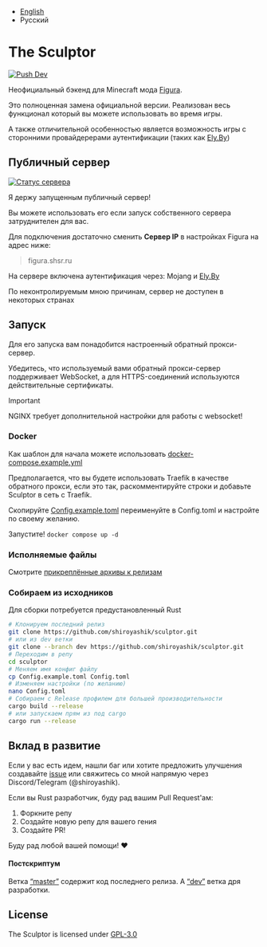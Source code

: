  * [English](README.md)
 * Русский

# The Sculptor
[![Push Dev](https://github.com/shiroyashik/sculptor/actions/workflows/dev-release.yml/badge.svg?branch=dev)](https://github.com/shiroyashik/sculptor/actions/workflows/dev-release.yml)

Неофициальный бэкенд для Minecraft мода [Figura](https://github.com/FiguraMC/Figura).

Это полноценная замена официальной версии. Реализован весь функционал который вы можете использовать во время игры.

А также отличительной особенностью является возможность игры с сторонними провайдерерами аутентификации (таких как [Ely.By](https://ely.by/))

## Публичный сервер

[![Статус сервера](https://up.shsr.ru/api/badge/1/status?upLabel=Online&downLabel=Offline&label=Server+status)](https://up.shsr.ru/status/pub)

Я держу запущенным публичный сервер!

Вы можете использовать его если запуск собственного сервера затруднителен для вас.

Для подключения достаточно сменить **Сервер IP** в настройках Figura на адрес ниже:

> figura.shsr.ru

На сервере включена аутентификация через: Mojang и [Ely.By](https://ely.by/)

По неконтролируемым мною причинам, сервер не доступен в некоторых странах

## Запуск

Для его запуска вам понадобится настроенный обратный прокси-сервер.

Убедитесь, что используемый вами обратный прокси-сервер поддерживает WebSocket, а для HTTPS-соединений используются действительные сертификаты.

> [!IMPORTANT]
> NGINX требует дополнительной настройки для работы с websocket!

### Docker

Как шаблон для начала можете использовать [docker-compose.example.yml](docker-compose.example.yml)

Предполагается, что вы будете использовать Traefik в качестве обратного прокси, если это так, раскомментируйте строки и добавьте Sculptor в сеть с Traefik.

Скопируйте [Config.example.toml](Config.example.toml) переименуйте в Config.toml и настройте по своему желанию.

Запустите! `docker compose up -d`

### Исполняемые файлы

Смотрите [прикреплённые архивы к релизам](https://github.com/shiroyashik/sculptor/releases/latest)

### Собираем из исходников

Для сборки потребуется предустановленный Rust

```sh
# Клонируем последний релиз
git clone https://github.com/shiroyashik/sculptor.git
# или из dev ветки
git clone --branch dev https://github.com/shiroyashik/sculptor.git
# Переходим в репу
cd sculptor
# Меняем имя конфиг файлу
cp Config.example.toml Config.toml
# Изменяем настройки (по желанию)
nano Config.toml
# Собираем с Release профилем для большей производительности
cargo build --release
# или запускаем прям из под cargo
cargo run --release
```

## Вклад в развитие

Если у вас есть идем, нашли баг или хотите предложить улучшения
создавайте [issue](https://github.com/shiroyashik/sculptor/issues)
или свяжитесь со мной напрямую через Discord/Telegram (@shiroyashik).

Если вы Rust разработчик, буду рад вашим Pull Request'ам:

1. Форкните репу
2. Создайте новую репу для вашего гения
3. Создайте PR!

Буду рад любой вашей помощи! ❤

#### Постскриптум

Ветка [“master”](https://github.com/shiroyashik/sculptor/tree/master) содержит код последнего релиза. А [“dev”](https://github.com/shiroyashik/sculptor/tree/dev) ветка дря разработки.

## License

The Sculptor is licensed under [GPL-3.0](LICENSE)
